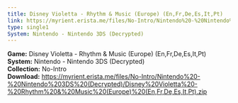 ```yaml
---
title: Disney Violetta - Rhythm & Music (Europe) (En,Fr,De,Es,It,Pt)
link: https://myrient.erista.me/files/No-Intro/Nintendo%20-%20Nintendo%203DS%20(Decrypted)/Disney%20Violetta%20-%20Rhythm%20&%20Music%20(Europe)%20(En,Fr,De,Es,It,Pt).zip
type: single1
System: Nintendo - Nintendo 3DS (Decrypted)
---
```

<b>Game:</b> Disney Violetta - Rhythm & Music (Europe) (En,Fr,De,Es,It,Pt)<br>
<b>System:</b> Nintendo - Nintendo 3DS (Decrypted)<br>
<b>Collection:</b> No-Intro<br>
<b>Download:</b> https://myrient.erista.me/files/No-Intro/Nintendo%20-%20Nintendo%203DS%20(Decrypted)/Disney%20Violetta%20-%20Rhythm%20&%20Music%20(Europe)%20(En,Fr,De,Es,It,Pt).zip